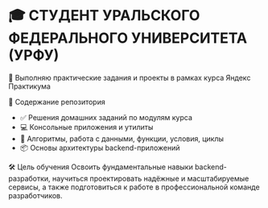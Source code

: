 # 🎓 СТУДЕНТ УРАЛЬСКОГО ФЕДЕРАЛЬНОГО УНИВЕРСИТЕТА (УРФУ)
📝 Выполняю практические задания и проекты в рамках курса Яндекс Практикума

📂 Содержание репозитория
- ✅ Решения домашних заданий по модулям курса  
- 💻 Консольные приложения и утилиты  
- 🧮 Алгоритмы, работа с данными, функции, условия, циклы  
- 📦 Основы архитектуры backend-приложений  

🛠 Цель обучения
Освоить фундаментальные навыки backend-разработки, научиться проектировать надёжные и масштабируемые сервисы, а также подготовиться к работе в профессиональной команде разработчиков.
